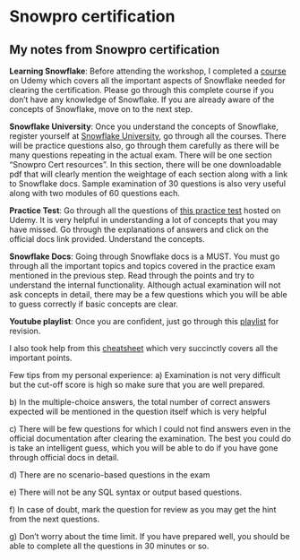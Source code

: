 # Snowpro certification
## My notes from Snowpro certification

**Learning Snowflake**: Before attending the workshop, I completed a [course](https://www.udemy.com/course/snowflake-essentials/) on Udemy which covers all the important aspects of Snowflake needed for clearing the certification. Please go through this complete course if you don’t have any knowledge of Snowflake. If you are already aware of the concepts of Snowflake, move on to the next step.

**Snowflake University**: Once you understand the concepts of Snowflake, register yourself at [Snowflake University](http://snowflakeuniversity.mindtickle.com/), go through all the courses. There will be practice questions also, go through them carefully as there will be many questions repeating in the actual exam. There will be one section “Snowpro Cert resources”. In this section, there will be one downloadable pdf that will clearly mention the weightage of each section along with a link to Snowflake docs. Sample examination of 30 questions is also very useful along with two modules of 60 questions each.

**Practice Test**: Go through all the questions of [this practice test](https://www.udemy.com/course/snowflake-snowpro-core-certification-practice-exams/) hosted on Udemy. It is very helpful in understanding a lot of concepts that you may have missed. Go through the explanations of answers and click on the official docs link provided. Understand the concepts.

**Snowflake Docs**: Going through Snowflake docs is a MUST. You must go through all the important topics and topics covered in the practice exam mentioned in the previous step. Read through the points and try to understand the internal functionality. Although actual examination will not ask concepts in detail, there may be a few questions which you will be able to guess correctly if basic concepts are clear.

**Youtube playlist**: Once you are confident, just go through this [playlist](https://www.youtube.com/watch?v=GYibSRsdbwo&list=PL8P3u3jjMVVlOo_ZzuT-iVFrYwkDZu-7u) for revision.

I also took help from this [cheatsheet](https://medium.com/weareservian/snowflakes-snowpro-certification-exam-preparation-guide-how-to-pass-in-3-days-5e5baa484c68) which very succinctly covers all the important points.

Few tips from my personal experience:
a) Examination is not very difficult but the cut-off score is high so make sure that you are well prepared.

b) In the multiple-choice answers, the total number of correct answers expected will be mentioned in the question itself which is very helpful

c) There will be few questions for which I could not find answers even in the official documentation after clearing the examination. The best you could do is take an intelligent guess, which you will be able to do if you have gone through official docs in detail.

d) There are no scenario-based questions in the exam

e) There will not be any SQL syntax or output based questions.

f) In case of doubt, mark the question for review as you may get the hint from the next questions.

g) Don’t worry about the time limit. If you have prepared well, you should be able to complete all the questions in 30 minutes or so.
